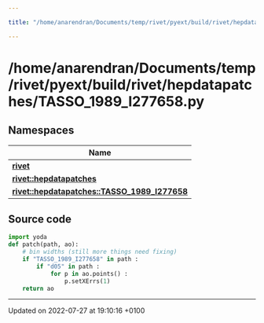 ```yaml
---

title: "/home/anarendran/Documents/temp/rivet/pyext/build/rivet/hepdatapatches/TASSO_1989_I277658.py"

---
```


# /home/anarendran/Documents/temp/rivet/pyext/build/rivet/hepdatapatches/TASSO_1989_I277658.py



## Namespaces

| Name           |
| -------------- |
| **[rivet](http://example.org/namespaces/namespacerivet/)**  |
| **[rivet::hepdatapatches](http://example.org/namespaces/namespacerivet_1_1hepdatapatches/)**  |
| **[rivet::hepdatapatches::TASSO_1989_I277658](http://example.org/namespaces/namespacerivet_1_1hepdatapatches_1_1tasso__1989__i277658/)**  |




## Source code

```python
import yoda
def patch(path, ao):
    # bin widths (still more things need fixing)
    if "TASSO_1989_I277658" in path :
        if "d05" in path :
            for p in ao.points() :
                p.setXErrs(1)
    return ao
```


-------------------------------

Updated on 2022-07-27 at 19:10:16 +0100
